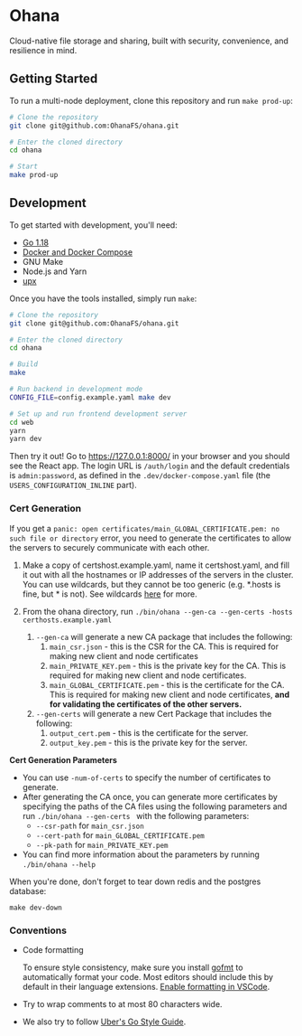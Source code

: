 # Ohana

Cloud-native file storage and sharing, built with security, convenience, and
resilience in mind.

## Getting Started

To run a multi-node deployment, clone this repository and run `make prod-up`:

```bash
# Clone the repository
git clone git@github.com:OhanaFS/ohana.git

# Enter the cloned directory
cd ohana

# Start
make prod-up
```

## Development

To get started with development, you'll need:

- [Go 1.18](https://go.dev/)
- [Docker and Docker Compose](https://www.docker.com/)
- GNU Make
- Node.js and Yarn
- [upx](https://github.com/upx/upx)

Once you have the tools installed, simply run `make`:

```bash
# Clone the repository
git clone git@github.com:OhanaFS/ohana.git

# Enter the cloned directory
cd ohana

# Build
make

# Run backend in development mode
CONFIG_FILE=config.example.yaml make dev

# Set up and run frontend development server
cd web
yarn
yarn dev
```

Then try it out! Go to https://127.0.0.1:8000/ in your browser and you should
see the React app. The login URL is `/auth/login` and the default credentials is
`admin:password`, as defined in the `.dev/docker-compose.yaml` file (the
`USERS_CONFIGURATION_INLINE` part).

### Cert Generation

If you get a
`panic: open certificates/main_GLOBAL_CERTIFICATE.pem: no such file or directory`
error, you need to generate the certificates to allow the servers to securely
communicate with each other.

1. Make a copy of certshost.example.yaml, name it certshost.yaml, and fill it
   out with all the hostnames or IP addresses of the servers in the cluster. You
   can use wildcards, but they cannot be too generic (e.g. \*.hosts is fine,
   but \* is not). See wildcards
   [here](https://en.wikipedia.org/wiki/Wildcard_certificate) for more.

2. From the ohana directory, run
   `./bin/ohana --gen-ca --gen-certs -hosts certhosts.example.yaml`

   1. `--gen-ca` will generate a new CA package that includes the following:
      1. `main_csr.json` - this is the CSR for the CA. This is required for
         making new client and node certificates
      2. `main_PRIVATE_KEY.pem` - this is the private key for the CA. This is
         required for making new client and node certificates.
      3. `main_GLOBAL_CERTIFICATE.pem` - this is the certificate for the CA.
         This is required for making new client and node certificates, **and for
         validating the certificates of the other servers.**
   2. `--gen-certs` will generate a new Cert Package that includes the
      following:
      1. `output_cert.pem` - this is the certificate for the server.
      2. `output_key.pem` - this is the private key for the server.

**Cert Generation Parameters**

- You can use `-num-of-certs` to specify the number of certificates to generate.
- After generating the CA once, you can generate more certificates by specifying
  the paths of the CA files using the following parameters and run
  `./bin/ohana --gen-certs ` with the following parameters:
  - `--csr-path` for `main_csr.json`
  - `--cert-path` for `main_GLOBAL_CERTIFICATE.pem`
  - `--pk-path` for `main_PRIVATE_KEY.pem`
- You can find more information about the parameters by running
  `./bin/ohana --help`

When you're done, don't forget to tear down redis and the postgres database:

```
make dev-down
```

### Conventions

- Code formatting

  To ensure style consistency, make sure you install
  [gofmt](https://pkg.go.dev/cmd/gofmt) to automatically format your code. Most
  editors should include this by default in their language extensions.
  [Enable formatting in VSCode](https://code.visualstudio.com/docs/languages/go#_formatting).

- Try to wrap comments to at most 80 characters wide.
- We also try to follow
  [Uber's Go Style Guide](https://github.com/uber-go/guide/blob/master/style.md).
